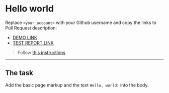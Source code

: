 # Hello world
Replace `<your_account>` with your Github username and copy the links to Pull Request description:
- [DEMO LINK](https://vanst1.github.io/layout_hello-world/)
- [TEST REPORT LINK](https://vanst1.github.io/layout_hello-world/report/html_report/)

> Follow [this instructions](https://mate-academy.github.io/layout_task-guideline/#how-to-solve-the-layout-tasks-on-github)
___

## The task 
Add the basic page markup and the text `Hello, world!` into the body.
